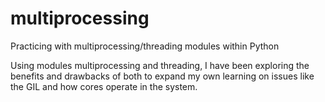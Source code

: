 # multiprocessing
Practicing with multiprocessing/threading modules within Python

Using modules multiprocessing and threading, I have been exploring the benefits and drawbacks of both to expand my own learning on issues like the GIL and how cores operate in the system.
